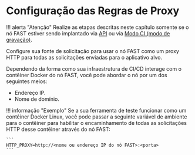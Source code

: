 [doc-node-deployment-api]:          node-deployment.md
[doc-fast-recording-mode]:          ci-mode-recording.md#running-a-fast-node-in-recording-mode

[doc-integration-overview]:         integration-overview.md

# Configuração das Regras de Proxy

!!! alerta "Atenção"
    Realize as etapas descritas neste capítulo somente se o nó FAST estiver sendo implantado via [API][doc-node-deployment-api] ou via [Modo CI (modo de gravação)][doc-fast-recording-mode].

Configure sua fonte de solicitação para usar o nó FAST como um proxy HTTP para todas as solicitações enviadas para o aplicativo alvo.

Dependendo da forma como sua infraestrutura de CI/CD interage com o contêiner Docker do nó FAST, você pode abordar o nó por um dos seguintes meios:
* Endereço IP.
* Nome de domínio.

!!! informação "Exemplo"
    Se a sua ferramenta de teste funcionar como um contêiner Docker Linux, você pode passar a seguinte variável de ambiente para o contêiner para habilitar o encaminhamento de todas as solicitações HTTP desse contêiner através do nó FAST:

    ```
    HTTP_PROXY=http://<nome ou endereço IP do nó FAST>:<porta>
    ```